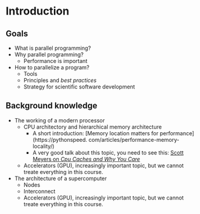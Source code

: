 # Introduction

## Goals 

- What is parallel programming?
- Why parallel programming?
  - Performance is important
- How to parallelize a program?
  - Tools
  - Principles and *best practices*
  - Strategy for scientific software development

## Background knowledge

- The working of a modern processor
  - CPU architectory and hierarchical memory architecture
    - A short introduction: [Memory location matters for performance](https://pythonspeed.
      com/articles/performance-memory-locality/)
    - A very good talk about this topic, you need to see this: [Scott Meyers on *Cpu Caches 
      and Why You Care*](https://www.youtube.com/watch?v=WDIkqP4JbkE) 
  - Accelerators (GPU), increasingly important topic, but we cannot treate everything in this course. 
- The architecture of a supercomputer
  - Nodes
  - Interconnect
  - Accelerators (GPU), increasingly important topic, but we cannot treate everything in this course. 

  